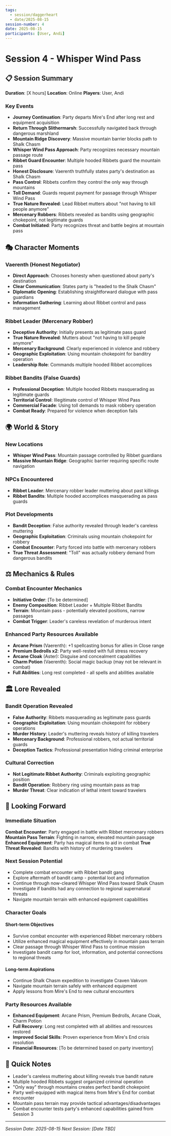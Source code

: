 ```yaml
---
tags:
  - session/daggerheart
  - date/2025-08-15
session-number: 4
date: 2025-08-15
participants: [User, Andi]
---
```


# Session 4 - Whisper Wind Pass

## 📋 Session Summary
**Duration**: [X hours]
**Location**: Online
**Players**: User, Andi

### Key Events
- **Journey Continuation**: Party departs Mire's End after long rest and equipment acquisition
- **Return Through Slithermarsh**: Successfully navigated back through dangerous marshland
- **Mountain Ridge Discovery**: Massive mountain barrier blocks path to Shalk Chasm
- **Whisper Wind Pass Approach**: Party recognizes necessary mountain passage route
- **Ribbet Guard Encounter**: Multiple hooded Ribbets guard the mountain pass
- **Honest Disclosure**: Vaerenth truthfully states party's destination as Shalk Chasm
- **Pass Control**: Ribbets confirm they control the only way through mountains
- **Toll Demand**: Guards request payment for passage through Whisper Wind Pass
- **True Nature Revealed**: Lead Ribbet mutters about "not having to kill people anymore"
- **Mercenary Robbers**: Ribbets revealed as bandits using geographic chokepoint, not legitimate guards
- **Combat Initiated**: Party recognizes threat and battle begins at mountain pass

## 🎭 Character Moments

### Vaerenth (Honest Negotiator)
- **Direct Approach**: Chooses honesty when questioned about party's destination
- **Clear Communication**: States party is "headed to the Shalk Chasm"
- **Diplomatic Opening**: Establishing straightforward dialogue with pass guardians
- **Information Gathering**: Learning about Ribbet control and pass management

### Ribbet Leader (Mercenary Robber)
- **Deceptive Authority**: Initially presents as legitimate pass guard
- **True Nature Revealed**: Mutters about "not having to kill people anymore"
- **Mercenary Background**: Clearly experienced in violence and robbery
- **Geographic Exploitation**: Using mountain chokepoint for banditry operation
- **Leadership Role**: Commands multiple hooded Ribbet accomplices

### Ribbet Bandits (False Guards)
- **Professional Deception**: Multiple hooded Ribbets masquerading as legitimate guards
- **Territorial Control**: Illegitimate control of Whisper Wind Pass
- **Commercial Facade**: Using toll demands to mask robbery operation
- **Combat Ready**: Prepared for violence when deception fails

## 🌍 World & Story

### New Locations
- **Whisper Wind Pass**: Mountain passage controlled by Ribbet guardians
- **Massive Mountain Ridge**: Geographic barrier requiring specific route navigation

### NPCs Encountered
- **Ribbet Leader**: Mercenary robber leader muttering about past killings
- **Ribbet Bandits**: Multiple hooded accomplices masquerading as pass guards

### Plot Developments
- **Bandit Deception**: False authority revealed through leader's careless muttering
- **Geographic Exploitation**: Criminals using mountain chokepoint for robbery
- **Combat Encounter**: Party forced into battle with mercenary robbers
- **True Threat Assessment**: "Toll" was actually robbery demand from dangerous bandits

## ⚖️ Mechanics & Rules

### Combat Encounter Mechanics
- **Initiative Order**: [To be determined]
- **Enemy Composition**: Ribbet Leader + Multiple Ribbet Bandits
- **Terrain**: Mountain pass - potentially elevated positions, narrow passages
- **Combat Trigger**: Leader's careless revelation of murderous intent

### Enhanced Party Resources Available
- **Arcane Prism** (Vaerenth): +1 spellcasting bonus for allies in Close range
- **Premium Bedrolls x2**: Party well-rested with full stress recovery
- **Arcane Cloak** (Aster): Disguise and concealment capabilities
- **Charm Potion** (Vaerenth): Social magic backup (may not be relevant in combat)
- **Full Abilities**: Long rest completed - all spells and abilities available

## 🏛️ Lore Revealed

### Bandit Operation Revealed
- **False Authority**: Ribbets masquerading as legitimate pass guards
- **Geographic Exploitation**: Using mountain chokepoint for robbery operations
- **Murder History**: Leader's muttering reveals history of killing travelers
- **Mercenary Background**: Professional robbers, not actual territorial guards
- **Deception Tactics**: Professional presentation hiding criminal enterprise

### Cultural Correction
- **Not Legitimate Ribbet Authority**: Criminals exploiting geographic position
- **Bandit Operation**: Robbery ring using mountain pass as trap
- **Murder Threat**: Clear indication of lethal intent toward travelers

## 🔮 Looking Forward

### Immediate Situation
**Combat Encounter**: Party engaged in battle with Ribbet mercenary robbers
**Mountain Pass Terrain**: Fighting in narrow, elevated mountain passage
**Enhanced Equipment**: Party has magical items to aid in combat
**True Threat Revealed**: Bandits with history of murdering travelers

### Next Session Potential
- Complete combat encounter with Ribbet bandit gang
- Explore aftermath of bandit camp - potential loot and information
- Continue through now-cleared Whisper Wind Pass toward Shalk Chasm
- Investigate if bandits had any connection to regional supernatural threats
- Navigate mountain terrain with enhanced equipment capabilities

### Character Goals

#### Short-term Objectives
- Survive combat encounter with experienced Ribbet mercenary robbers
- Utilize enhanced magical equipment effectively in mountain pass terrain
- Clear passage through Whisper Wind Pass to continue mission
- Investigate bandit camp for loot, information, and potential connections to regional threats

#### Long-term Aspirations
- Continue Shalk Chasm expedition to investigate Craven Vakvom
- Navigate mountain terrain safely with enhanced equipment
- Apply lessons from Mire's End to new cultural encounters

### Party Resources Available
- **Enhanced Equipment**: Arcane Prism, Premium Bedrolls, Arcane Cloak, Charm Potion
- **Full Recovery**: Long rest completed with all abilities and resources restored
- **Improved Social Skills**: Proven experience from Mire's End crisis resolution
- **Financial Resources**: [To be determined based on party inventory]

## 📝 Quick Notes
- Leader's careless muttering about killing reveals true bandit nature
- Multiple hooded Ribbets suggest organized criminal operation
- "Only way" through mountains creates perfect bandit chokepoint
- Party well-equipped with magical items from Mire's End for combat encounter
- Mountain pass terrain may provide tactical advantages/disadvantages
- Combat encounter tests party's enhanced capabilities gained from Session 3

---
*Session Date: 2025-08-15*
*Next Session: [Date TBD]*